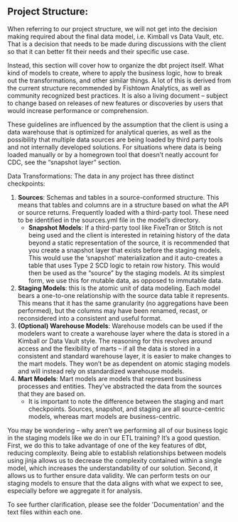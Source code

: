 ## Project Structure:

When referring to our project structure, we will not get into the decision making required about the final data model, i.e. Kimball vs Data Vault, etc. That is a decision that needs to be made during discussions with the client so that it can better fit their needs and their specific use case. 

Instead, this section will cover how to organize the dbt project itself. What kind of models to create, where to apply the business logic, how to break out the transformations, and other similar things. A lot of this is derived from the current structure recommended by Fishtown Analytics, as well as community recognized best practices. It is also a living document – subject to change based on releases of new features or discoveries by users that would increase performance or comprehension. 

These guidelines are influenced by the assumption that the client is using a data warehouse that is optimized for analytical queries, as well as the possibility that multiple data sources are being loaded by third party tools and not internally developed solutions. For situations where data is being loaded manually or by a homegrown tool that doesn’t neatly account for CDC, see the “snapshot layer” section. 

Data Transformations:
The data in any project has three distinct checkpoints:
1. **Sources**: Schemas and tables in a source-conformed structure. This means that tables and columns are in a structure based on what the API or source returns. Frequently loaded with a third-party tool. These need to be identified in the sources.yml file in the model’s directory.
    - **Snapshot Models**: If a third-party tool like FiveTran or Stitch is not being used and the client is interested in retaining history of the data beyond a static representation of the source, it is recommended that you create a snapshot layer that exists before the staging models. This would use the ‘snapshot’ materialization and it auto-creates a table that uses Type 2 SCD logic to retain row history. This would then be used as the “source” by the staging models. At its simplest form, we use this for mutable data, as opposed to immutable data.
2.	**Staging Models**: this is the atomic unit of data modeling. Each model bears a one-to-one relationship with the source data table it represents. This means that it has the same granularity (no aggregations have been performed), but the columns may have been renamed, recast, or reconsidered into a consistent and useful format. 
3.	**(Optional) Warehouse Models**: Warehouse models can be used if the modelers want to create a warehouse layer where the data is stored in a Kimball or Data Vault style. The reasoning for this revolves around access and the flexibility of marts – if all the data is stored in a consistent and standard warehouse layer, it is easier to make changes to the mart models. They won’t be as dependent on atomic staging models and will instead rely on standardized warehouse models.
4.	**Mart Models**: Mart models are models that represent business processes and entities. They’ve abstracted the data from the sources that they are based on.
    - It is important to note the difference between the staging and mart checkpoints. Sources, snapshot, and staging are all source-centric models, whereas mart models are business-centric.

You may be wondering – why aren’t we performing all of our business logic in the staging models like we do in our ETL training? It’s a good question. First, we do this to take advantage of one of the key features of dbt, reducing complexity. Being able to establish relationships between models using jinja allows us to decrease the complexity contained within a single model, which increases the understandability of our solution. Second, it allows us to further ensure data validity. We can perform tests on our staging models to ensure that the data aligns with what we expect to see, especially before we aggregate it for analysis. 

To see further clarification, please see the folder 'Documentation' and the text files within each one.
